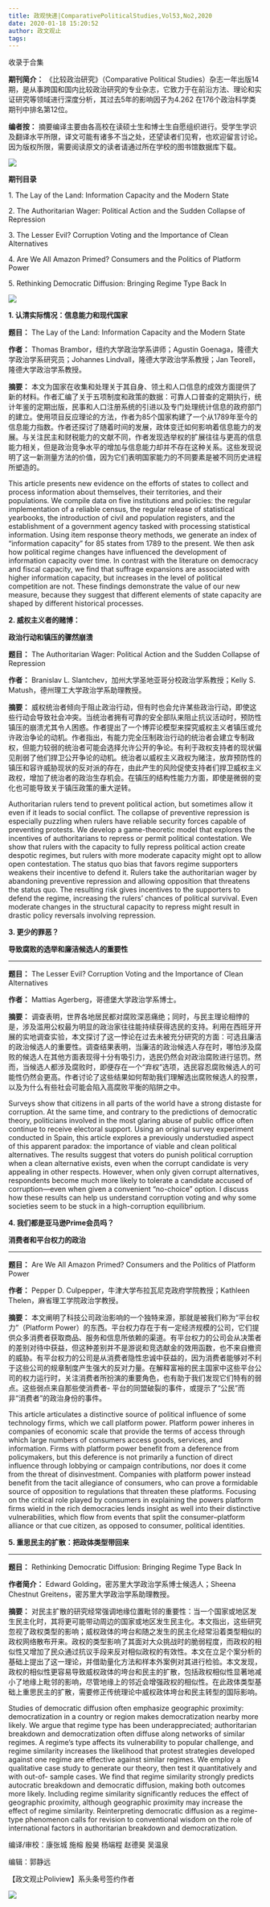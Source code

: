 ```yaml
---
title: 政观快递|ComparativePoliticalStudies,Vol53,No2,2020
date: 2020-01-18 15:20:52
author: 政文观止
tags: 
---
```



收录于合集

**期刊简介：** 《比较政治研究》（Comparative Political
Studies）杂志一年出版14期，是从事跨国和国内比较政治研究的专业杂志，它致力于在前沿方法、理论和实证研究等领域进行深度分析，其过去5年的影响因子为4.262
在176个政治科学类期刊中排名第12位。

  

 **编者按：**
摘要编译主要由各高校在读硕士生和博士生自愿组织进行。受学生学识及翻译水平所限，译文可能有诸多不当之处，还望读者们见宥，也欢迎留言讨论。因为版权所限，需要阅读原文的读者请通过所在学校的图书馆数据库下载。

![](/images/345/2.jpeg)

  

  

 **期刊目录**

  

  

1\. The Lay of the Land: Information Capacity and the Modern State

  

2\. The Authoritarian Wager: Political Action and the Sudden Collapse of
Repression

  

3\. The Lesser Evil? Corruption Voting and the Importance of Clean
Alternatives

  

4\. Are We All Amazon Primed? Consumers and the Politics of Platform Power

  

5\. Rethinking Democratic Diffusion: Bringing Regime Type Back In

  

  

![](/images/345/3.png)

  

  
  
  

  

  

  

 **1\. 认清实际情况：信息能力和现代国家**

  

  

 **题目：** The Lay of the Land: Information Capacity and the Modern State

  

 **作者：** Thomas Brambor，纽约大学政治学系讲师；Agustín Goenaga，隆德大学政治学系研究员；Johannes
Lindvall，隆德大学政治学系教授；Jan Teorell，隆德大学政治学系教授。

  

 **摘要：**
本文为国家在收集和处理关于其自身、领土和人口信息的成效方面提供了新的材料。作者汇编了关于五项制度和政策的数据：可靠人口普查的定期执行，统计年鉴的定期出版，民事和人口注册系统的引进以及专门处理统计信息的政府部门的建立。使用项目反应理论的方法，作者为85个国家构建了一个从1789年至今的信息能力指数。作者还探讨了随着时间的发展，政体变迁如何影响着信息能力的发展。与关注民主和财税能力的文献不同，作者发现选举权的扩展往往与更高的信息能力相关，但是政治竞争水平的增加与信息能力却并不存在这种关系。这些发现说明了这一新测量方法的价值，因为它们表明国家能力的不同要素是被不同历史进程所塑造的。

  

This article presents new evidence on the efforts of states to collect and
process information about themselves, their territories, and their
populations. We compile data on five institutions and policies: the regular
implementation of a reliable census, the regular release of statistical
yearbooks, the introduction of civil and population registers, and the
establishment of a government agency tasked with processing statistical
information. Using item response theory methods, we generate an index of
“information capacity” for 85 states from 1789 to the present. We then ask how
political regime changes have influenced the development of information
capacity over time. In contrast with the literature on democracy and fiscal
capacity, we find that suffrage expansions are associated with higher
information capacity, but increases in the level of political competition are
not. These findings demonstrate the value of our new measure, because they
suggest that different elements of state capacity are shaped by different
historical processes.

  

  

  
  
  

  

  

  

 **2\. 威权主义者的赌博：**

 **政治行动和镇压的骤然崩溃**

  

  

 **题目：** The Authoritarian Wager: Political Action and the Sudden Collapse of
Repression

  

 **作者：** Branislav L. Slantchev，加州大学圣地亚哥分校政治学系教授；Kelly S.
Matush，德州理工大学政治学系助理教授。

  

 **摘要：**
威权统治者倾向于阻止政治行动，但有时也会允许某些政治行动，即使这些行动会导致社会冲突。当统治者拥有可靠的安全部队来阻止抗议活动时，预防性镇压的崩溃尤其令人困惑。作者提出了一个博弈论模型来探究威权主义者镇压或允许政治争论的动机。作者指出，有能力完全压制政治行动的统治者会建立专制政权，但能力较弱的统治者可能会选择允许公开的争论。有利于政权支持者的现状偏见削弱了他们捍卫公开争论的动机。统治者以威权主义政权为赌注，放弃预防性的镇压和容许威胁现状的反对派的存在，由此产生的风险促使支持者们捍卫威权主义政权，增加了统治者的政治生存机会。在镇压的结构性能力方面，即使是微弱的变化也可能导致关于镇压政策的重大逆转。

  

Authoritarian rulers tend to prevent political action, but sometimes allow it
even if it leads to social conflict. The collapse of preventive repression is
especially puzzling when rulers have reliable security forces capable of
preventing protests. We develop a game-theoretic model that explores the
incentives of authoritarians to repress or permit political contestation. We
show that rulers with the capacity to fully repress political action create
despotic regimes, but rulers with more moderate capacity might opt to allow
open contestation. The status quo bias that favors regime supporters weakens
their incentive to defend it. Rulers take the authoritarian wager by
abandoning preventive repression and allowing opposition that threatens the
status quo. The resulting risk gives incentives to the supporters to defend
the regime, increasing the rulers’ chances of political survival. Even
moderate changes in the structural capacity to repress might result in drastic
policy reversals involving repression.

  

  

  
  
  

  

  

  

 **3\. 更少的罪恶？**

 **导致腐败的选举和廉洁候选人的重要性**

  

  

 ****

 **题目：** The Lesser Evil? Corruption Voting and the Importance of Clean
Alternatives

  

 **作者：** Mattias Agerberg，哥德堡大学政治学系博士。

  

 **摘要：**
调查表明，世界各地居民都对腐败深恶痛绝；同时，与民主理论相悖的是，涉及滥用公权最为明显的政治家往往能持续获得选民的支持。利用在西班牙开展的实地调查实验，本文探讨了这一悖论在过去未被充分研究的方面：可选且廉洁的政治候选人的重要性。调查结果表明，当廉洁的政治候选人存在时，哪怕涉及腐败的候选人在其他方面表现得十分有吸引力，选民仍然会对政治腐败进行惩罚。然而，当候选人都涉及腐败时，即便存在一个“弃权”选项，选民容忍腐败候选人的可能性仍然会更高。作者讨论了这些结果如何帮助我们理解选出腐败候选人的投票，以及为什么有些社会可能会陷入高腐败平衡的陷阱之中。

  

Surveys show that citizens in all parts of the world have a strong distaste
for corruption. At the same time, and contrary to the predictions of
democratic theory, politicians involved in the most glaring abuse of public
office often continue to receive electoral support. Using an original survey
experiment conducted in Spain, this article explores a previously understudied
aspect of this apparent paradox: the importance of viable and clean political
alternatives. The results suggest that voters do punish political corruption
when a clean alternative exists, even when the corrupt candidate is very
appealing in other respects. However, when only given corrupt alternatives,
respondents become much more likely to tolerate a candidate accused of
corruption—even when given a convenient “no-choice” option. I discuss how
these results can help us understand corruption voting and why some societies
seem to be stuck in a high-corruption equilibrium.

  

  

  
  
  

  

  

  

 **4\. 我们都是亚马逊Prime会员吗？**

 **消费者和平台权力的政治**

  

  

 ****

 **题目：** Are We All Amazon Primed? Consumers and the Politics of Platform
Power

  

 **作者：** Pepper D. Culpepper，牛津大学布拉瓦尼克政府学院教授；Kathleen Thelen，麻省理工学院政治学教授。

  

 **摘要：** 本文阐明了科技公司政治影响的一个独特来源，那就是被我们称为“平台权力”（Platform
Power）的东西。平台权力存在于有一定经济规模的公司，它们提供众多消费者获取商品、服务和信息所依赖的渠道。有平台权力的公司会从决策者的差别对待中获益，但这种差别并不是游说和竞选献金的效用函数，也不来自撤资的威胁。有平台权力的公司是从消费者隐性忠诚中获益的，因为消费者能够对不利于这些公司的规章制度产生强大的反对力量。在解释富裕的民主国家中这些平台公司的权力运行时，关注消费者所扮演的重要角色，也有助于我们发现它们特有的弱点。这些弱点来自那些使消费者-
平台的同盟破裂的事件，或提示了“公民”而非“消费者”的政治身份的事件。

  

This article articulates a distinctive source of political influence of some
technology firms, which we call platform power. Platform power inheres in
companies of economic scale that provide the terms of access through which
large numbers of consumers access goods, services, and information. Firms with
platform power benefit from a deference from policymakers, but this deference
is not primarily a function of direct influence through lobbying or campaign
contributions, nor does it come from the threat of disinvestment. Companies
with platform power instead benefit from the tacit allegiance of consumers,
who can prove a formidable source of opposition to regulations that threaten
these platforms. Focusing on the critical role played by consumers in
explaining the powers platform firms wield in the rich democracies lends
insight as well into their distinctive vulnerabilities, which flow from events
that split the consumer–platform alliance or that cue citizen, as opposed to
consumer, political identities.

  

  

  
  
  

  

  

  

 **5\. 重思民主的扩散：把政体类型带回来**

  

  

 ****

 **题目：** Rethinking Democratic Diffusion: Bringing Regime Type Back In

  

 **作者简介：** Edward Golding，密苏里大学政治学系博士候选人；Sheena Chestnut
Greitens，密苏里大学政治学系助理教授。

  

 **摘要：**
对民主扩散的研究经常强调地缘位置毗邻的重要性：当一个国家或地区发生民主化时，其将更可能带动周边的国家或地区发生民主化。本文指出，这些研究忽视了政权类型的影响；威权政体的垮台和随之发生的民主化经常沿着类型相似的政权网络散布开来。政权的类型影响了其面对大众挑战时的脆弱程度，而政权的相似性又增加了民众通过抗议手段来反对相似政权的有效性。本文在立足个案分析的基础上提出了这一理论，并借助量化方法和样本外案例对其进行检验。本文发现，政权的相似性更容易导致威权政体的垮台和民主的扩散，包括政权相似性显著地减小了地缘上毗邻的影响，尽管地缘上的邻近会增强政权的相似性。在此政体类型基础上重思民主的扩散，需要修正传统理论中威权政体垮台和民主转型的国际影响。

  

Studies of democratic diffusion often emphasize geographic proximity:
democratization in a country or region makes democratization nearby more
likely. We argue that regime type has been underappreciated; authoritarian
breakdown and democratization often diffuse along networks of similar regimes.
A regime’s type affects its vulnerability to popular challenge, and regime
similarity increases the likelihood that protest strategies developed against
one regime are effective against similar regimes. We employ a qualitative case
study to generate our theory, then test it quantitatively and with out-of-
sample cases. We find that regime similarity strongly predicts autocratic
breakdown and democratic diffusion, making both outcomes more likely.
Including regime similarity significantly reduces the effect of geographic
proximity, although geographic proximity may increase the effect of regime
similarity. Reinterpreting democratic diffusion as a regime-type phenomenon
calls for revision to conventional wisdom on the role of international factors
in authoritarian breakdown and democratization.

  

编译/审校：康张城 施榕 殷昊 杨端程 赵德昊 吴温泉

编辑：郭静远

【政文观止Poliview】系头条号签约作者

  

![](/images/345/4.jpeg)

  

